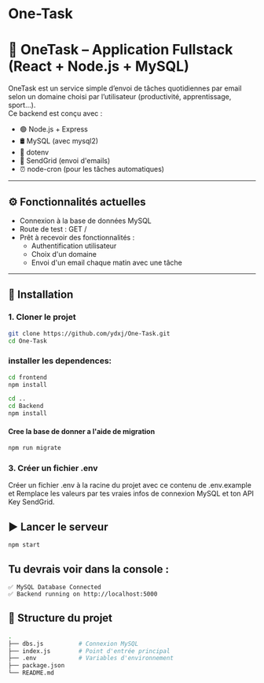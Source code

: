 # One-Task
# 📝 OneTask – Application Fullstack (React + Node.js + MySQL)

OneTask est un service simple d’envoi de tâches quotidiennes par email selon un domaine choisi par l’utilisateur (productivité, apprentissage, sport…).  
Ce backend est conçu avec :

- 🟢 Node.js + Express
- 🛢️ MySQL (avec mysql2)
- 🔐 dotenv
- 📩 SendGrid (envoi d'emails)
- ⏰ node-cron (pour les tâches automatiques)

---

## ⚙️ Fonctionnalités actuelles

- Connexion à la base de données MySQL
- Route de test : GET /
- Prêt à recevoir des fonctionnalités :
  - Authentification utilisateur
  - Choix d'un domaine
  - Envoi d'un email chaque matin avec une tâche

---

## 🚀 Installation

### 1. Cloner le projet

```bash
git clone https://github.com/ydxj/One-Task.git
cd One-Task
```
### installer les dependences:

```bash
cd frontend
npm install
```

```bash
cd ..
cd Backend
npm install
```

#### Cree la base de donner a l'aide de migration
```bash
npm run migrate
```


### 3. Créer un fichier .env
Créer un fichier .env à la racine du projet avec ce contenu de .env.example et Remplace les valeurs par tes vraies infos de connexion MySQL et ton API Key SendGrid.

## ▶️ Lancer le serveur
```bach
npm start
```

## Tu devrais voir dans la console :

```arduino
✅ MySQL Database Connected
✅ Backend running on http://localhost:5000
```

## 🧱 Structure du projet
```bash
.
├── dbs.js          # Connexion MySQL
├── index.js        # Point d'entrée principal
├── .env            # Variables d'environnement
├── package.json
└── README.md

```

